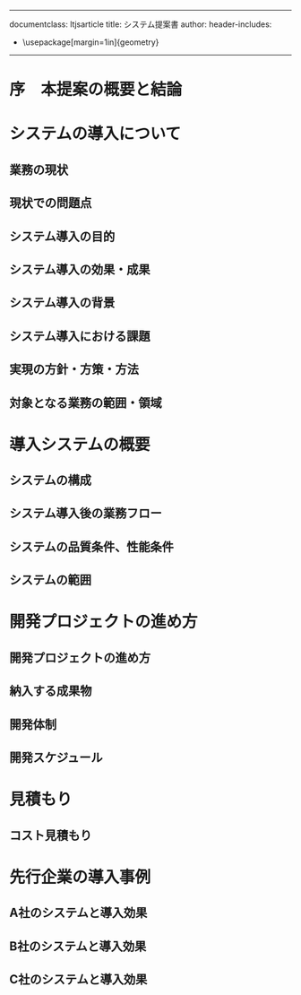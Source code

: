 
---
documentclass: ltjsarticle
title: システム提案書
author: 
header-includes:
  - \usepackage[margin=1in]{geometry}
---


# 序　本提案の概要と結論

# システムの導入について

## 業務の現状

## 現状での問題点

## システム導入の目的

## システム導入の効果・成果

## システム導入の背景

## システム導入における課題

## 実現の方針・方策・方法

## 対象となる業務の範囲・領域

# 導入システムの概要

## システムの構成

## システム導入後の業務フロー

## システムの品質条件、性能条件

## システムの範囲

# 開発プロジェクトの進め方

## 開発プロジェクトの進め方

## 納入する成果物

## 開発体制

## 開発スケジュール

# 見積もり

## コスト見積もり

# 先行企業の導入事例

## A社のシステムと導入効果

## B社のシステムと導入効果

## C社のシステムと導入効果